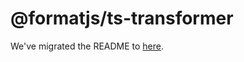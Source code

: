 # @formatjs/ts-transformer

We've migrated the README to [here](../../website/docs/tooling/ts-transformer.md).